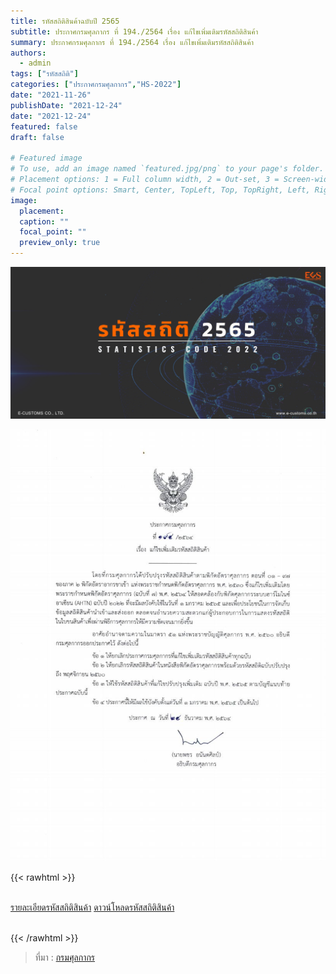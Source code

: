 ```yaml
---
title: รหัสสถิติสินค้าฉบับปี 2565
subtitle: ประกาศกรมศุลกากร ที่ 194./2564 เรื่อง แก้ไขเพิ่มเติมรหัสสถิติสินค้า
summary: ประกาศกรมศุลกากร ที่ 194./2564 เรื่อง แก้ไขเพิ่มเติมรหัสสถิติสินค้า
authors:
  - admin
tags: ["รหัสสถิติ"]
categories: ["ประกาศกรมศุลกากร","HS-2022"]
date: "2021-11-26"
publishDate: "2021-12-24"
date: "2021-12-24"
featured: false
draft: false

# Featured image
# To use, add an image named `featured.jpg/png` to your page's folder.
# Placement options: 1 = Full column width, 2 = Out-set, 3 = Screen-width
# Focal point options: Smart, Center, TopLeft, Top, TopRight, Left, Right, BottomLeft, Bottom, BottomRight
image:
  placement:
  caption: ""
  focal_point: ""
  preview_only: true
---
```


![](featured.png)


![](docs.jpg)





{{< rawhtml >}}
<br>

<br>
<div class="article-tags">
<a class="badge badge-danger" href="/../../KM/customs/pages/tariff/ts_2022/" target="_blank" id="download_files_new">รายละเอียดรหัสสถิติสินค้า</a>
<a class="badge badge-danger" href="https://www.customs.go.th/cont_strc_download_with_docno_date.php?lang=th&top_menu=menu_homepage&current_id=142329324146505e4f464b4b464b47" target="_blank" id="download_files_new">ดาวน์โหลดรหัสสถิติสินค้า</a>

</div>
<br>

{{< /rawhtml >}}

> ที่มา : [กรมศุลกากร](https://www.customs.go.th/cont_strc_download_with_docno_date.php?lang=th&top_menu=menu_homepage&current_id=142329324146505e4f464b4b464b47)